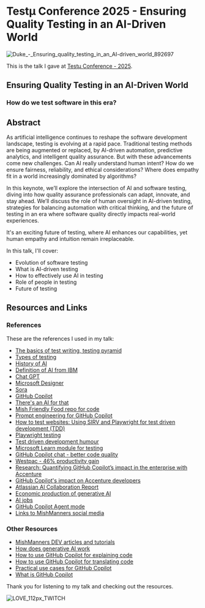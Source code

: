 #  Testμ Conference 2025 - Ensuring Quality Testing in an AI-Driven World

![Duke_-_Ensuring_quality_testing_in_an_AI-driven_world_892697](https://github.com/user-attachments/assets/2f688181-8696-442c-a147-c677978587fe)

This is the talk I gave at [Testμ Conference - 2025](https://www.lambdatest.com/testmuconf-2025/michelle-duke).

## Ensuring Quality Testing in an AI-Driven World

### How do we test software in this era?

## Abstract

As artificial intelligence continues to reshape the software development landscape, testing is evolving at a rapid pace. Traditional testing methods are being augmented or replaced, by AI-driven automation, predictive analytics, and intelligent quality assurance. But with these advancements come new challenges. Can AI really understand human intent? How do we ensure fairness, reliability, and ethical considerations? Where does empathy fit in a world increasingly dominated by algorithms?

In this keynote, we’ll explore the intersection of AI and software testing, diving into how quality assurance professionals can adapt, innovate, and stay ahead. We’ll discuss the role of human oversight in AI-driven testing, strategies for balancing automation with critical thinking, and the future of testing in an era where software quality directly impacts real-world experiences.

It's an exciting future of testing, where AI enhances our capabilities, yet human empathy and intuition remain irreplaceable.

In this talk, I'll cover:
- Evolution of software testing
- What is AI-driven testing
- How to effectively use AI in testing
- Role of people in testing
- Future of testing

## Resources and Links

### References

These are the references I used in my talk:

- [The basics of test writing, testing pyramid](https://martinfowler.com/articles/practical-test-pyramid.html)
- [Types of testing](https://www.atlassian.com/continuous-delivery/software-testing/types-of-software-testing)
- [History of AI](https://www.tableau.com/data-insights/ai/history)
- [Definition of AI from IBM](https://www.ibm.com/cloud/learn/what-is-artificial-intelligence)
- [Chat GPT](https://chat.openai.com/)
- [Microsoft Designer](https://designer.microsoft.com/)
- [Sora](https://openai.com/sora/)
- [GitHub Copilot](https://copilot.github.com/)
- [There's an AI for that](https://theresanaiforthat)
- [Mish Friendly Food repo for code](https://github.com/mishmanners/mish-friendly-food)
- [Prompt engineering for GitHub Copilot](https://dev.to/github/a-beginners-guide-to-prompt-engineering-with-github-copilot-3ibp)
- [How to test websites: Using SIRV and Playwright for test driven development (TDD)](https://dev.to/mishmanners/how-to-test-websites-using-sirv-and-playwright-for-test-driven-development-tdd-8ph)
- [Playwright testing](https://playwright.dev/)
- [Test driven development humour](https://www.reddit.com/r/ProgrammerHumor/comments/tgogft/sometimes_progress_looks_like_failure/)
- [Microsoft Learn module for testing](https://learn.microsoft.com/en-us/training/modules/develop-unit-tests-using-github-copilot-tools/)
- [GitHub Copilot chat - better code quality](https://github.blog/news-insights/research/research-quantifying-github-copilots-impact-on-code-quality/)
- [Westpac - 46% productivity gain](https://www.itnews.com.au/news/westpac-sees-46-percent-productivity-gain-from-ai-coding-experiment-596423)
- [Research: Quantifying GitHub Copilot’s impact in the enterprise with Accenture](https://github.blog/news-insights/research/research-quantifying-github-copilots-impact-in-the-enterprise-with-accenture/)
- [GitHub Copilot's impact on Accenture developers](https://github.blog/news-insights/research/research-quantifying-github-copilots-impact-in-the-enterprise-with-accenture/)
- [Atlassian AI Collaboration Report](https://www.atlassian.com/blog/productivity/ai-collaboration-report)
- [Economic production of generative AI](https://www.mckinsey.com/capabilities/mckinsey-digital/our-insights/the-economic-potential-of-generative-ai-the-next-productivity-frontier#key-insights)
- [AI jobs](https://www.abc.net.au/news/2024-03-13/ai-jobs-linkedin-artificial-intelligence-worker-future/103570268)
- [GitHub Copilot Agent mode](https://github.blog/news-insights/product-news/github-copilot-agent-mode-activated/)
- [Links to MishManners social media](https://mishmanners.info)

### Other Resources

- [MishManners DEV articles and tutorials](https://dev.to/mishmanners)
- [How does generative AI work](https://pages.dscout.com/hubfs/dscout-The%20New%20Properties%20of%20GenAI%20(1).pdf)
- [How to use GitHub Copilot for explaining code](https://dev.to/github/understand-your-code-using-github-copilot-5375)
- [How to use GitHub Copilot for translating code](https://dev.to/github/how-to-translate-code-into-other-languages-using-github-copilot-3n6f)
- [Practical use cases for GitHub Copilot](https://dev.to/github/why-use-github-copilot-and-copilot-labs-practical-use-cases-for-the-ai-pair-programmer-4hf4)
- [What is GitHub Copilot](https://youtu.be/Z7hp241--vc)

Thank you for listening to my talk and checking out the resources.

![LOVE_112px_TWITCH](https://github.com/user-attachments/assets/b5b55810-0f76-4887-a3e5-c9455b18ec7b)
